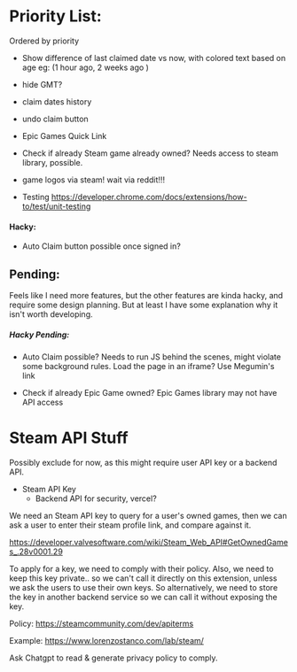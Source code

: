 # Priority List:

Ordered by priority

- Show difference of last claimed date vs now, with colored text based on age
  eg: (1 hour ago, 2 weeks ago )

- hide GMT?

- claim dates history

- undo claim button

- Epic Games Quick Link

- Check if already Steam game already owned? Needs access to steam library, possible.

- game logos via steam! wait via reddit!!!

- Testing
  https://developer.chrome.com/docs/extensions/how-to/test/unit-testing

#### Hacky:

- Auto Claim button possible once signed in?

## Pending:

Feels like I need more features, but the other features are kinda hacky, and require some design planning. But at least I have some explanation why it isn't worth developing.

##### Hacky Pending:

- Auto Claim possible? Needs to run JS behind the scenes, might violate some background rules. Load the page in an iframe? Use Megumin's link

- Check if already Epic Game owned? Epic Games library may not have API access

# Steam API Stuff

Possibly exclude for now, as this might require user API key or a backend API.

- Steam API Key
  - Backend API for security, vercel?

We need an Steam API key to query for a user's owned games, then we can ask a user to enter their steam profile link, and compare against it.

https://developer.valvesoftware.com/wiki/Steam_Web_API#GetOwnedGames_.28v0001.29

To apply for a key, we need to comply with their policy.
Also, we need to keep this key private.. so we can't call it directly on this extension, unless we ask the users to use their own keys. So alternatively, we need to store the key in another backend service so we can call it without exposing the key.

Policy:
https://steamcommunity.com/dev/apiterms

Example:
https://www.lorenzostanco.com/lab/steam/

Ask Chatgpt to read & generate privacy policy to comply.
